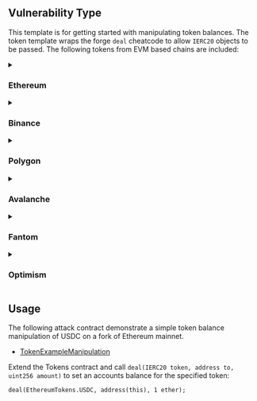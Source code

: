 ## Vulnerability Type
This template is for getting started with manipulating token balances. The token template wraps the forge `deal` cheatcode to allow `IERC20` objects to be passed. The following tokens from EVM based chains are included:

<details>
  <summary>

### Ethereum
  </summary>

| Network | Token | Address |
| ---------- | -------- | ------------------------------------------------------- |
| Ethereum | USDT     | [0xdAC17F958D2ee523a2206206994597C13D831ec7](https://etherscan.io/address/0xdAC17F958D2ee523a2206206994597C13D831ec7) |
| Ethereum | BNB      | [0xB8c77482e45F1F44dE1745F52C74426C631bDD52](https://etherscan.io/address/0xB8c77482e45F1F44dE1745F52C74426C631bDD52) |
| Ethereum | USDC     | [0xA0b86991c6218b36c1d19D4a2e9Eb0cE3606eB48](https://etherscan.io/address/0xA0b86991c6218b36c1d19D4a2e9Eb0cE3606eB48) |
| Ethereum | BUSD     | [0x4Fabb145d64652a948d72533023f6E7A623C7C53](https://etherscan.io/address/0x4Fabb145d64652a948d72533023f6E7A623C7C53) |
| Ethereum | MATIC    | [0x7D1AfA7B718fb893dB30A3aBc0Cfc608AaCfeBB0](https://etherscan.io/address/0x7D1AfA7B718fb893dB30A3aBc0Cfc608AaCfeBB0) |
| Ethereum | OKB      | [0x75231F58b43240C9718Dd58B4967c5114342a86c](https://etherscan.io/address/0x75231F58b43240C9718Dd58B4967c5114342a86c) |
| Ethereum | stETH    | [0xae7ab96520DE3A18E5e111B5EaAb095312D7fE84](https://etherscan.io/address/0xae7ab96520DE3A18E5e111B5EaAb095312D7fE84) |
| Ethereum | anyLTC   | [0x0aBCFbfA8e3Fda8B7FBA18721Caf7d5cf55cF5f5](https://etherscan.io/address/0x0aBCFbfA8e3Fda8B7FBA18721Caf7d5cf55cF5f5) |
| Ethereum | THETA    | [0x3883f5e181fccaF8410FA61e12b59BAd963fb645](https://etherscan.io/address/0x3883f5e181fccaF8410FA61e12b59BAd963fb645) |
| Ethereum | SHIB     | [0x95aD61b0a150d79219dCF64E1E6Cc01f0B64C4cE](https://etherscan.io/address/0x95aD61b0a150d79219dCF64E1E6Cc01f0B64C4cE) |
| Ethereum | DAI      | [0x6B175474E89094C44Da98b954EedeAC495271d0F](https://etherscan.io/address/0x6B175474E89094C44Da98b954EedeAC495271d0F) |
| Ethereum | HEX      | [0x2b591e99afE9f32eAA6214f7B7629768c40Eeb39](https://etherscan.io/address/0x2b591e99afE9f32eAA6214f7B7629768c40Eeb39) |
| Ethereum | UNI      | [0x1f9840a85d5aF5bf1D1762F925BDADdC4201F984](https://etherscan.io/address/0x1f9840a85d5aF5bf1D1762F925BDADdC4201F984) |
| Ethereum | LEO      | [0x2AF5D2aD76741191D15Dfe7bF6aC92d4Bd912Ca3](https://etherscan.io/address/0x2AF5D2aD76741191D15Dfe7bF6aC92d4Bd912Ca3) |
| Ethereum | WBTC     | [0x2260FAC5E5542a773Aa44fBCfeDf7C193bc2C599](https://etherscan.io/address/0x2260FAC5E5542a773Aa44fBCfeDf7C193bc2C599) |
| Ethereum | LINK     | [0x514910771AF9Ca656af840dff83E8264EcF986CA](https://etherscan.io/address/0x514910771AF9Ca656af840dff83E8264EcF986CA) |
| Ethereum | QNT      | [0x4a220E6096B25EADb88358cb44068A3248254675](https://etherscan.io/address/0x4a220E6096B25EADb88358cb44068A3248254675) |
| Ethereum | APE      | [0x4d224452801ACEd8B2F0aebE155379bb5D594381](https://etherscan.io/address/0x4d224452801ACEd8B2F0aebE155379bb5D594381) |
| Ethereum | CRO      | [0xA0b73E1Ff0B80914AB6fe0444E65848C4C34450b](https://etherscan.io/address/0xA0b73E1Ff0B80914AB6fe0444E65848C4C34450b) |
| Ethereum | LDO      | [0x5A98FcBEA516Cf06857215779Fd812CA3beF1B32](https://etherscan.io/address/0x5A98FcBEA516Cf06857215779Fd812CA3beF1B32) |
| Ethereum | NEAR     | [0x85F17Cf997934a597031b2E18a9aB6ebD4B9f6a4](https://etherscan.io/address/0x85F17Cf997934a597031b2E18a9aB6ebD4B9f6a4) |
| Ethereum | VEN      | [0xD850942eF8811f2A866692A623011bDE52a462C1](https://etherscan.io/address/0xD850942eF8811f2A866692A623011bDE52a462C1) |
| Ethereum | FRAX     | [0x853d955aCEf822Db058eb8505911ED77F175b99e](https://etherscan.io/address/0x853d955aCEf822Db058eb8505911ED77F175b99e) |
| Ethereum | aAAVE    | [0xba3D9687Cf50fE253cd2e1cFeEdE1d6787344Ed5](https://etherscan.io/address/0xba3D9687Cf50fE253cd2e1cFeEdE1d6787344Ed5) |
| Ethereum | stkAAVE  | [0x4da27a545c0c5B758a6BA100e3a049001de870f5](https://etherscan.io/address/0x4da27a545c0c5B758a6BA100e3a049001de870f5) |
| Ethereum | TUSD     | [0x0000000000085d4780B73119b644AE5ecd22b376](https://etherscan.io/address/0x0000000000085d4780B73119b644AE5ecd22b376) |
| Ethereum | USDP     | [0x8E870D67F660D95d5be530380D0eC0bd388289E1](https://etherscan.io/address/0x8E870D67F660D95d5be530380D0eC0bd388289E1) |
| Ethereum | SAND     | [0x3845badAde8e6dFF049820680d1F14bD3903a5d0](https://etherscan.io/address/0x3845badAde8e6dFF049820680d1F14bD3903a5d0) |
| Ethereum | HT       | [0x6f259637dcD74C767781E37Bc6133cd6A68aa161](https://etherscan.io/address/0x6f259637dcD74C767781E37Bc6133cd6A68aa161) |
| Ethereum | wMANA    | [0xFd09Cf7cFffa9932e33668311C4777Cb9db3c9Be](https://etherscan.io/address/0xFd09Cf7cFffa9932e33668311C4777Cb9db3c9Be) |
| Ethereum | USDD     | [0x0C10bF8FcB7Bf5412187A595ab97a3609160b5c6](https://etherscan.io/address/0x0C10bF8FcB7Bf5412187A595ab97a3609160b5c6) |
| Ethereum | KCS      | [0xf34960d9d60be18cC1D5Afc1A6F012A723a28811](https://etherscan.io/address/0xf34960d9d60be18cC1D5Afc1A6F012A723a28811) |
| Ethereum | BTT      | [0xC669928185DbCE49d2230CC9B0979BE6DC797957](https://etherscan.io/address/0xC669928185DbCE49d2230CC9B0979BE6DC797957) |
| Ethereum | CHZ      | [0x3506424F91fD33084466F402d5D97f05F8e3b4AF](https://etherscan.io/address/0x3506424F91fD33084466F402d5D97f05F8e3b4AF) |
| Ethereum | FTM      | [0x4E15361FD6b4BB609Fa63C81A2be19d873717870](https://etherscan.io/address/0x4E15361FD6b4BB609Fa63C81A2be19d873717870) |
| Ethereum | GUSD     | [0x056Fd409E1d7A124BD7017459dFEa2F387b6d5Cd](https://etherscan.io/address/0x056Fd409E1d7A124BD7017459dFEa2F387b6d5Cd) |
| Ethereum | MKR      | [0x9f8F72aA9304c8B593d555F12eF6589cC3A579A2](https://etherscan.io/address/0x9f8F72aA9304c8B593d555F12eF6589cC3A579A2) |
| Ethereum | cUSDC    | [0x39AA39c021dfbaE8faC545936693aC917d5E7563](https://etherscan.io/address/0x39AA39c021dfbaE8faC545936693aC917d5E7563) |
| Ethereum | GRT      | [0xc944E90C64B2c07662A292be6244BDf05Cda44a7](https://etherscan.io/address/0xc944E90C64B2c07662A292be6244BDf05Cda44a7) |
| Ethereum | PAXG     | [0x45804880De22913dAFE09f4980848ECE6EcbAf78](https://etherscan.io/address/0x45804880De22913dAFE09f4980848ECE6EcbAf78) |
| Ethereum | BIT      | [0x1A4b46696b2bB4794Eb3D4c26f1c55F9170fa4C5](https://etherscan.io/address/0x1A4b46696b2bB4794Eb3D4c26f1c55F9170fa4C5) |
| Ethereum | XAUt     | [0x68749665FF8D2d112Fa859AA293F07A622782F38](https://etherscan.io/address/0x68749665FF8D2d112Fa859AA293F07A622782F38) |
| Ethereum | cDAI     | [0x5d3a536E4D6DbD6114cc1Ead35777bAB948E3643](https://etherscan.io/address/0x5d3a536E4D6DbD6114cc1Ead35777bAB948E3643) |
| Ethereum | SNX      | [0xC011a73ee8576Fb46F5E1c5751cA3B9Fe0af2a6F](https://etherscan.io/address/0xC011a73ee8576Fb46F5E1c5751cA3B9Fe0af2a6F) |
| Ethereum | FXS      | [0x3432B6A60D23Ca0dFCa7761B7ab56459D9C964D0](https://etherscan.io/address/0x3432B6A60D23Ca0dFCa7761B7ab56459D9C964D0) |
| Ethereum | NEXO     | [0xB62132e35a6c13ee1EE0f84dC5d40bad8d815206](https://etherscan.io/address/0xB62132e35a6c13ee1EE0f84dC5d40bad8d815206) |
| Ethereum | cETH     | [0x4Ddc2D193948926D02f9B1fE9e1daa0718270ED5](https://etherscan.io/address/0x4Ddc2D193948926D02f9B1fE9e1daa0718270ED5) |
| Ethereum | ZIL      | [0x05f4a42e251f2d52b8ed15E9FEdAacFcEF1FAD27](https://etherscan.io/address/0x05f4a42e251f2d52b8ed15E9FEdAacFcEF1FAD27) |
| Ethereum | XDCE     | [0x41AB1b6fcbB2fA9DCEd81aCbdeC13Ea6315F2Bf2](https://etherscan.io/address/0x41AB1b6fcbB2fA9DCEd81aCbdeC13Ea6315F2Bf2) |
| Ethereum | ONEINCH  | [0x111111111117dC0aa78b770fA6A738034120C302](https://etherscan.io/address/0x111111111117dC0aa78b770fA6A738034120C302) |
| Ethereum | steCRV   | [0x06325440D014e39736583c165C2963BA99fAf14E](https://etherscan.io/address/0x06325440D014e39736583c165C2963BA99fAf14E) |
| Ethereum | wstETH   | [0x7f39C581F595B53c5cb19bD0b3f8dA6c935E2Ca0](https://etherscan.io/address/0x7f39C581F595B53c5cb19bD0b3f8dA6c935E2Ca0) |
</details>
<details>
  <summary>

### Binance
  </summary>

| Network | Token | Address |
| ---------- | -------- | ------------------------------------------------------- |
| Binance | ETH      | [0x2170Ed0880ac9A755fd29B2688956BD959F933F8](https://bscscan.com/address/0x2170Ed0880ac9A755fd29B2688956BD959F933F8) |
| Binance | BSCUSD   | [0x55d398326f99059fF775485246999027B3197955](https://bscscan.com/address/0x55d398326f99059fF775485246999027B3197955) |
| Binance | WBNB     | [0xbb4CdB9CBd36B01bD1cBaEBF2De08d9173bc095c](https://bscscan.com/address/0xbb4CdB9CBd36B01bD1cBaEBF2De08d9173bc095c) |
| Binance | USDC     | [0x8AC76a51cc950d9822D68b83fE1Ad97B32Cd580d](https://bscscan.com/address/0x8AC76a51cc950d9822D68b83fE1Ad97B32Cd580d) |
| Binance | anyUSDC  | [0x8965349fb649A33a30cbFDa057D8eC2C48AbE2A2](https://bscscan.com/address/0x8965349fb649A33a30cbFDa057D8eC2C48AbE2A2) |
| Binance | XRP      | [0x1D2F0da169ceB9fC7B3144628dB156f3F6c60dBE](https://bscscan.com/address/0x1D2F0da169ceB9fC7B3144628dB156f3F6c60dBE) |
| Binance | BUSD     | [0xe9e7CEA3DedcA5984780Bafc599bD69ADd087D56](https://bscscan.com/address/0xe9e7CEA3DedcA5984780Bafc599bD69ADd087D56) |
| Binance | ADA      | [0x3EE2200Efb3400fAbB9AacF31297cBdD1d435D47](https://bscscan.com/address/0x3EE2200Efb3400fAbB9AacF31297cBdD1d435D47) |
| Binance | DOGE     | [0xbA2aE424d960c26247Dd6c32edC70B295c744C43](https://bscscan.com/address/0xbA2aE424d960c26247Dd6c32edC70B295c744C43) |
| Binance | MATIC    | [0xCC42724C6683B7E57334c4E856f4c9965ED682bD](https://bscscan.com/address/0xCC42724C6683B7E57334c4E856f4c9965ED682bD) |
| Binance | LTC      | [0x4338665CBB7B2485A8855A139b75D5e34AB0DB94](https://bscscan.com/address/0x4338665CBB7B2485A8855A139b75D5e34AB0DB94) |
| Binance | DAI      | [0x1AF3F329e8BE154074D8769D1FFa4eE058B1DBc3](https://bscscan.com/address/0x1AF3F329e8BE154074D8769D1FFa4eE058B1DBc3) |
| Binance | DOT      | [0x7083609fCE4d1d8Dc0C979AAb8c869Ea2C873402](https://bscscan.com/address/0x7083609fCE4d1d8Dc0C979AAb8c869Ea2C873402) |
| Binance | SHIB     | [0x2859e4544C4bB03966803b044A93563Bd2D0DD4D](https://bscscan.com/address/0x2859e4544C4bB03966803b044A93563Bd2D0DD4D) |
| Binance | UNI      | [0xBf5140A22578168FD562DCcF235E5D43A02ce9B1](https://bscscan.com/address/0xBf5140A22578168FD562DCcF235E5D43A02ce9B1) |
| Binance | AVAX     | [0x1CE0c2827e2eF14D5C4f29a091d735A204794041](https://bscscan.com/address/0x1CE0c2827e2eF14D5C4f29a091d735A204794041) |
| Binance | ATOM     | [0x0Eb3a705fc54725037CC9e008bDede697f62F335](https://bscscan.com/address/0x0Eb3a705fc54725037CC9e008bDede697f62F335) |
| Binance | LINK     | [0xF8A0BF9cF54Bb92F17374d9e9A321E6a111a51bD](https://bscscan.com/address/0xF8A0BF9cF54Bb92F17374d9e9A321E6a111a51bD) |
| Binance | ETC      | [0x3d6545b08693daE087E957cb1180ee38B9e3c25E](https://bscscan.com/address/0x3d6545b08693daE087E957cb1180ee38B9e3c25E) |
| Binance | BTTp     | [0x8595F9dA7b868b1822194fAEd312235E43007b49](https://bscscan.com/address/0x8595F9dA7b868b1822194fAEd312235E43007b49) |
| Binance | BCH      | [0x8fF795a6F4D97E7887C79beA79aba5cc76444aDf](https://bscscan.com/address/0x8fF795a6F4D97E7887C79beA79aba5cc76444aDf) |
| Binance | NEAR     | [0x1Fa4a73a3F0133f0025378af00236f3aBDEE5D63](https://bscscan.com/address/0x1Fa4a73a3F0133f0025378af00236f3aBDEE5D63) |
| Binance | FRAX     | [0x90C97F71E18723b0Cf0dfa30ee176Ab653E89F40](https://bscscan.com/address/0x90C97F71E18723b0Cf0dfa30ee176Ab653E89F40) |
| Binance | EOS      | [0x56b6fB708fC5732DEC1Afc8D8556423A2EDcCbD6](https://bscscan.com/address/0x56b6fB708fC5732DEC1Afc8D8556423A2EDcCbD6) |
| Binance | PAX      | [0xb7F8Cd00C5A06c0537E2aBfF0b58033d02e5E094](https://bscscan.com/address/0xb7F8Cd00C5A06c0537E2aBfF0b58033d02e5E094) |
| Binance | BTCB     | [0x7130d2A12B9BCbFAe4f2634d864A1Ee1Ce3Ead9c](https://bscscan.com/address/0x7130d2A12B9BCbFAe4f2634d864A1Ee1Ce3Ead9c) |
| Binance | TUSD     | [0x14016E85a25aeb13065688cAFB43044C2ef86784](https://bscscan.com/address/0x14016E85a25aeb13065688cAFB43044C2ef86784) |
| Binance | AXS      | [0x715D400F88C167884bbCc41C5FeA407ed4D2f8A0](https://bscscan.com/address/0x715D400F88C167884bbCc41C5FeA407ed4D2f8A0) |
| Binance | EGLD     | [0xbF7c81FFF98BbE61B40Ed186e4AfD6DDd01337fe](https://bscscan.com/address/0xbF7c81FFF98BbE61B40Ed186e4AfD6DDd01337fe) |
| Binance | USDP     | [0xb3c11196A4f3b1da7c23d9FB0A3dDE9c6340934F](https://bscscan.com/address/0xb3c11196A4f3b1da7c23d9FB0A3dDE9c6340934F) |
| Binance | FLOW     | [0xC943c5320B9c18C153d1e2d12cC3074bebfb31A2](https://bscscan.com/address/0xC943c5320B9c18C153d1e2d12cC3074bebfb31A2) |
| Binance | XTZ      | [0x16939ef78684453bfDFb47825F8a5F714f12623a](https://bscscan.com/address/0x16939ef78684453bfDFb47825F8a5F714f12623a) |
| Binance | USDD     | [0xd17479997F34dd9156Deef8F95A52D81D265be9c](https://bscscan.com/address/0xd17479997F34dd9156Deef8F95A52D81D265be9c) |
| Binance | ZEC      | [0x1Ba42e5193dfA8B03D15dd1B86a3113bbBEF8Eeb](https://bscscan.com/address/0x1Ba42e5193dfA8B03D15dd1B86a3113bbBEF8Eeb) |
| Binance | SNX      | [0x9Ac983826058b8a9C7Aa1C9171441191232E8404](https://bscscan.com/address/0x9Ac983826058b8a9C7Aa1C9171441191232E8404) |
| Binance | TWT      | [0x4B0F1812e5Df2A09796481Ff14017e6005508003](https://bscscan.com/address/0x4B0F1812e5Df2A09796481Ff14017e6005508003) |
| Binance | BTT      | [0x352Cb5E19b12FC216548a2677bD0fce83BaE434B](https://bscscan.com/address/0x352Cb5E19b12FC216548a2677bD0fce83BaE434B) |
| Binance | MKR      | [0x5f0Da599BB2ccCfcf6Fdfd7D81743B6020864350](https://bscscan.com/address/0x5f0Da599BB2ccCfcf6Fdfd7D81743B6020864350) |
| Binance | FTM      | [0xAD29AbB318791D579433D831ed122aFeAf29dcfe](https://bscscan.com/address/0xAD29AbB318791D579433D831ed122aFeAf29dcfe) |
| Binance | IOTA     | [0xd944f1D1e9d5f9Bb90b62f9D45e447D989580782](https://bscscan.com/address/0xd944f1D1e9d5f9Bb90b62f9D45e447D989580782) |
| Binance | PAXG     | [0x7950865a9140cB519342433146Ed5b40c6F210f7](https://bscscan.com/address/0x7950865a9140cB519342433146Ed5b40c6F210f7) |
| Binance | XEC      | [0x0Ef2e7602adD1733Bfdb17aC3094d0421B502cA3](https://bscscan.com/address/0x0Ef2e7602adD1733Bfdb17aC3094d0421B502cA3) |
| Binance | FXS      | [0xe48A3d7d0Bc88d552f730B62c006bC925eadB9eE](https://bscscan.com/address/0xe48A3d7d0Bc88d552f730B62c006bC925eadB9eE) |
| Binance | ZIL      | [0xb86AbCb37C3A4B64f74f59301AFF131a1BEcC787](https://bscscan.com/address/0xb86AbCb37C3A4B64f74f59301AFF131a1BEcC787) |
| Binance | ETHW     | [0x302cD8973bE5CA2334B4ff7e7b01BA41455559b3](https://bscscan.com/address/0x302cD8973bE5CA2334B4ff7e7b01BA41455559b3) |
| Binance | ONEINCH  | [0x111111111117dC0aa78b770fA6A738034120C302](https://bscscan.com/address/0x111111111117dC0aa78b770fA6A738034120C302) |
| Binance | GALA     | [0x7dDEE176F665cD201F93eEDE625770E2fD911990](https://bscscan.com/address/0x7dDEE176F665cD201F93eEDE625770E2fD911990) |
| Binance | BAT      | [0x101d82428437127bF1608F699CD651e6Abf9766E](https://bscscan.com/address/0x101d82428437127bF1608F699CD651e6Abf9766E) |
| Binance | XCN      | [0x7324c7C0d95CEBC73eEa7E85CbAac0dBdf88a05b](https://bscscan.com/address/0x7324c7C0d95CEBC73eEa7E85CbAac0dBdf88a05b) |
| Binance | COMP     | [0x52CE071Bd9b1C4B00A0b92D298c512478CaD67e8](https://bscscan.com/address/0x52CE071Bd9b1C4B00A0b92D298c512478CaD67e8) |
</details>
<details>
  <summary>

### Polygon
  </summary>

| Network | Token | Address |
| ---------- | -------- | ------------------------------------------------------- |
| Polygon | USDT      | [0xc2132D05D31c914a87C6611C10748AEb04B58e8F](https://polygonscan.com/address/0xc2132D05D31c914a87C6611C10748AEb04B58e8F) |
| Polygon | BNB       | [0x3BA4c387f786bFEE076A58914F5Bd38d668B42c3](https://polygonscan.com/address/0x3BA4c387f786bFEE076A58914F5Bd38d668B42c3) |
| Polygon | USDC      | [0x2791Bca1f2de4661ED88A30C99A7a9449Aa84174](https://polygonscan.com/address/0x2791Bca1f2de4661ED88A30C99A7a9449Aa84174) |
| Polygon | BUSD      | [0xdAb529f40E671A1D4bF91361c21bf9f0C9712ab7](https://polygonscan.com/address/0xdAb529f40E671A1D4bF91361c21bf9f0C9712ab7) |
| Polygon | MATIC     | [0x0000000000000000000000000000000000001010](https://polygonscan.com/address/0x0000000000000000000000000000000000001010) |
| Polygon | DAI       | [0x8f3Cf7ad23Cd3CaDbD9735AFf958023239c6A063](https://polygonscan.com/address/0x8f3Cf7ad23Cd3CaDbD9735AFf958023239c6A063) |
| Polygon | UNI       | [0xb33EaAd8d922B1083446DC23f610c2567fB5180f](https://polygonscan.com/address/0xb33EaAd8d922B1083446DC23f610c2567fB5180f) |
| Polygon | AVAX      | [0x2C89bbc92BD86F8075d1DEcc58C7F4E0107f286b](https://polygonscan.com/address/0x2C89bbc92BD86F8075d1DEcc58C7F4E0107f286b) |
| Polygon | LEO       | [0x06D02e9D62A13fC76BB229373FB3BBBD1101D2fC](https://polygonscan.com/address/0x06D02e9D62A13fC76BB229373FB3BBBD1101D2fC) |
| Polygon | WBTC      | [0x1BFD67037B42Cf73acF2047067bd4F2C47D9BfD6](https://polygonscan.com/address/0x1BFD67037B42Cf73acF2047067bd4F2C47D9BfD6) |
| Polygon | LINK      | [0xb0897686c545045aFc77CF20eC7A532E3120E0F1](https://polygonscan.com/address/0xb0897686c545045aFc77CF20eC7A532E3120E0F1) |
| Polygon | LINKb     | [0x53E0bca35eC356BD5ddDFebbD1Fc0fD03FaBad39](https://polygonscan.com/address/0x53E0bca35eC356BD5ddDFebbD1Fc0fD03FaBad39) |
| Polygon | APE       | [0xB7b31a6BC18e48888545CE79e83E06003bE70930](https://polygonscan.com/address/0xB7b31a6BC18e48888545CE79e83E06003bE70930) |
| Polygon | CRO       | [0xAdA58DF0F643D959C2A47c9D4d4c1a4deFe3F11C](https://polygonscan.com/address/0xAdA58DF0F643D959C2A47c9D4d4c1a4deFe3F11C) |
| Polygon | LDO       | [0xC3C7d422809852031b44ab29EEC9F1EfF2A58756](https://polygonscan.com/address/0xC3C7d422809852031b44ab29EEC9F1EfF2A58756) |
| Polygon | FRAX      | [0x45c32fA6DF82ead1e2EF74d17b76547EDdFaFF89](https://polygonscan.com/address/0x45c32fA6DF82ead1e2EF74d17b76547EDdFaFF89) |
| Polygon | AAVE      | [0xD6DF932A45C0f255f85145f286eA0b292B21C90B](https://polygonscan.com/address/0xD6DF932A45C0f255f85145f286eA0b292B21C90B) |
| Polygon | TUSD      | [0x2e1AD108fF1D8C782fcBbB89AAd783aC49586756](https://polygonscan.com/address/0x2e1AD108fF1D8C782fcBbB89AAd783aC49586756) |
| Polygon | PAX       | [0x6F3B3286fd86d8b47EC737CEB3D0D354cc657B3e](https://polygonscan.com/address/0x6F3B3286fd86d8b47EC737CEB3D0D354cc657B3e) |
| Polygon | SAND      | [0xBbba073C31bF03b8ACf7c28EF0738DeCF3695683](https://polygonscan.com/address/0xBbba073C31bF03b8ACf7c28EF0738DeCF3695683) |
| Polygon | THETA     | [0xB46E0ae620EFd98516f49bb00263317096C114b2](https://polygonscan.com/address/0xB46E0ae620EFd98516f49bb00263317096C114b2) |
| Polygon | HT        | [0xFAD65Eb62a97fF5Ed91B23aFD039956aaCa6e93b](https://polygonscan.com/address/0xFAD65Eb62a97fF5Ed91B23aFD039956aaCa6e93b) |
| Polygon | MANA      | [0xA1c57f48F0Deb89f569dFbE6E2B7f46D33606fD4](https://polygonscan.com/address/0xA1c57f48F0Deb89f569dFbE6E2B7f46D33606fD4) |
| Polygon | USDD      | [0xFFA4D863C96e743A2e1513824EA006B8D0353C57](https://polygonscan.com/address/0xFFA4D863C96e743A2e1513824EA006B8D0353C57) |
| Polygon | CHZ       | [0xf1938Ce12400f9a761084E7A80d37e732a4dA056](https://polygonscan.com/address/0xf1938Ce12400f9a761084E7A80d37e732a4dA056) |
| Polygon | FTM       | [0xC9c1c1c20B3658F8787CC2FD702267791f224Ce1](https://polygonscan.com/address/0xC9c1c1c20B3658F8787CC2FD702267791f224Ce1) |
| Polygon | GUSD      | [0xC8A94a3d3D2dabC3C1CaffFFDcA6A7543c3e3e65](https://polygonscan.com/address/0xC8A94a3d3D2dabC3C1CaffFFDcA6A7543c3e3e65) |
| Polygon | MKR       | [0x6f7C932e7684666C9fd1d44527765433e01fF61d](https://polygonscan.com/address/0x6f7C932e7684666C9fd1d44527765433e01fF61d) |
| Polygon | GRT       | [0x5fe2B58c013d7601147DcdD68C143A77499f5531](https://polygonscan.com/address/0x5fe2B58c013d7601147DcdD68C143A77499f5531) |
| Polygon | PAXG      | [0x553d3D295e0f695B9228246232eDF400ed3560B5](https://polygonscan.com/address/0x553d3D295e0f695B9228246232eDF400ed3560B5) |
| Polygon | SNX       | [0x50B728D8D964fd00C2d0AAD81718b71311feF68a](https://polygonscan.com/address/0x50B728D8D964fd00C2d0AAD81718b71311feF68a) |
| Polygon | CRV       | [0x172370d5Cd63279eFa6d502DAB29171933a610AF](https://polygonscan.com/address/0x172370d5Cd63279eFa6d502DAB29171933a610AF) |
| Polygon | FXS       | [0x1a3acf6D19267E2d3e7f898f42803e90C9219062](https://polygonscan.com/address/0x1a3acf6D19267E2d3e7f898f42803e90C9219062) |
| Polygon | NEXO      | [0x41b3966B4FF7b427969ddf5da3627d6AEAE9a48E](https://polygonscan.com/address/0x41b3966B4FF7b427969ddf5da3627d6AEAE9a48E) |
| Polygon | WOO       | [0x1B815d120B3eF02039Ee11dC2d33DE7aA4a8C603](https://polygonscan.com/address/0x1B815d120B3eF02039Ee11dC2d33DE7aA4a8C603) |
| Polygon | ONEINCH   | [0x9c2C5fd7b07E95EE044DDeba0E97a665F142394f](https://polygonscan.com/address/0x9c2C5fd7b07E95EE044DDeba0E97a665F142394f) |
| Polygon | BAT       | [0x3Cef98bb43d732E2F285eE605a8158cDE967D219](https://polygonscan.com/address/0x3Cef98bb43d732E2F285eE605a8158cDE967D219) |
| Polygon | ENJ       | [0x7eC26842F195c852Fa843bB9f6D8B583a274a157](https://polygonscan.com/address/0x7eC26842F195c852Fa843bB9f6D8B583a274a157) |
| Polygon | LRC       | [0x84e1670F61347CDaeD56dcc736FB990fBB47ddC1](https://polygonscan.com/address/0x84e1670F61347CDaeD56dcc736FB990fBB47ddC1) |
| Polygon | RPL       | [0x7205705771547cF79201111B4bd8aaF29467b9eC](https://polygonscan.com/address/0x7205705771547cF79201111B4bd8aaF29467b9eC) |
| Polygon | HOT       | [0x0C51f415cF478f8D08c246a6C6Ee180C5dC3A012](https://polygonscan.com/address/0x0C51f415cF478f8D08c246a6C6Ee180C5dC3A012) |
| Polygon | POLY      | [0xcB059C5573646047D6d88dDdb87B745C18161d3b](https://polygonscan.com/address/0xcB059C5573646047D6d88dDdb87B745C18161d3b) |
| Polygon | SXP       | [0x6aBB753C1893194DE4a83c6e8B4EadFc105Fd5f5](https://polygonscan.com/address/0x6aBB753C1893194DE4a83c6e8B4EadFc105Fd5f5) |
| Polygon | COMP      | [0x8505b9d2254A7Ae468c0E9dd10Ccea3A837aef5c](https://polygonscan.com/address/0x8505b9d2254A7Ae468c0E9dd10Ccea3A837aef5c) |
| Polygon | GNO       | [0x5FFD62D3C3eE2E81C00A7b9079FB248e7dF024A8](https://polygonscan.com/address/0x5FFD62D3C3eE2E81C00A7b9079FB248e7dF024A8) |
| Polygon | IOTX      | [0xf6372cDb9c1d3674E83842e3800F2A62aC9F3C66](https://polygonscan.com/address/0xf6372cDb9c1d3674E83842e3800F2A62aC9F3C66) |
| Polygon | CEL       | [0xD85d1e945766Fea5Eda9103F918Bd915FbCa63E6](https://polygonscan.com/address/0xD85d1e945766Fea5Eda9103F918Bd915FbCa63E6) |
| Polygon | BAL       | [0x9a71012B13CA4d3D0Cdc72A177DF3ef03b0E76A3](https://polygonscan.com/address/0x9a71012B13CA4d3D0Cdc72A177DF3ef03b0E76A3) |
| Polygon | SUSHI     | [0x0b3F868E0BE5597D5DB7fEB59E1CADBb0fdDa50a](https://polygonscan.com/address/0x0b3F868E0BE5597D5DB7fEB59E1CADBb0fdDa50a) |
| Polygon | UST       | [0x692597b009d13C4049a947CAB2239b7d6517875F](https://polygonscan.com/address/0x692597b009d13C4049a947CAB2239b7d6517875F) |
</details>
<details>
  <summary>

### Avalanche
  </summary>

| Network | Token | Address |
| ---------- | -------- | ------------------------------------------------------- |
| Avalanche | USDTe     | [0xc7198437980c041c805A1EDcbA50c1Ce5db95118](https://snowtrace.io/address/0xc7198437980c041c805A1EDcbA50c1Ce5db95118) |
| Avalanche | USDt      | [0x9702230A8Ea53601f5cD2dc00fDBc13d4dF4A8c7](https://snowtrace.io/address/0x9702230A8Ea53601f5cD2dc00fDBc13d4dF4A8c7) |
| Avalanche | USDCe     | [0xA7D7079b0FEaD91F3e65f86E8915Cb59c1a4C664](https://snowtrace.io/address/0xA7D7079b0FEaD91F3e65f86E8915Cb59c1a4C664) |
| Avalanche | USDC      | [0xB97EF9Ef8734C71904D8002F8b6Bc66Dd9c48a6E](https://snowtrace.io/address/0xB97EF9Ef8734C71904D8002F8b6Bc66Dd9c48a6E) |
| Avalanche | BUSDe     | [0x19860CCB0A68fd4213aB9D8266F7bBf05A8dDe98](https://snowtrace.io/address/0x19860CCB0A68fd4213aB9D8266F7bBf05A8dDe98) |
| Avalanche | BUSD      | [0x9C9e5fD8bbc25984B178FdCE6117Defa39d2db39](https://snowtrace.io/address/0x9C9e5fD8bbc25984B178FdCE6117Defa39d2db39) |
| Avalanche | DAIe      | [0xd586E7F844cEa2F87f50152665BCbc2C279D8d70](https://snowtrace.io/address/0xd586E7F844cEa2F87f50152665BCbc2C279D8d70) |
| Avalanche | SHIBe     | [0x02D980A0D7AF3fb7Cf7Df8cB35d9eDBCF355f665](https://snowtrace.io/address/0x02D980A0D7AF3fb7Cf7Df8cB35d9eDBCF355f665) |
| Avalanche | UNIe      | [0x8eBAf22B6F053dFFeaf46f4Dd9eFA95D89ba8580](https://snowtrace.io/address/0x8eBAf22B6F053dFFeaf46f4Dd9eFA95D89ba8580) |
| Avalanche | WAVAX     | [0xB31f66AA3C1e785363F0875A1B74E27b85FD66c7](https://snowtrace.io/address/0xB31f66AA3C1e785363F0875A1B74E27b85FD66c7) |
| Avalanche | WBTCe     | [0x50b7545627a5162F82A992c33b87aDc75187B218](https://snowtrace.io/address/0x50b7545627a5162F82A992c33b87aDc75187B218) |
| Avalanche | LINKe     | [0x5947BB275c521040051D82396192181b413227A3](https://snowtrace.io/address/0x5947BB275c521040051D82396192181b413227A3) |
| Avalanche | FRAX      | [0xD24C2Ad096400B6FBcd2ad8B24E7acBc21A1da64](https://snowtrace.io/address/0xD24C2Ad096400B6FBcd2ad8B24E7acBc21A1da64) |
| Avalanche | AAVEe     | [0x63a72806098Bd3D9520cC43356dD78afe5D386D9](https://snowtrace.io/address/0x63a72806098Bd3D9520cC43356dD78afe5D386D9) |
| Avalanche | TUSD      | [0x1C20E891Bab6b1727d14Da358FAe2984Ed9B59EB](https://snowtrace.io/address/0x1C20E891Bab6b1727d14Da358FAe2984Ed9B59EB) |
| Avalanche | USDD      | [0xcf799767d366d789e8B446981C2D578E241fa25c](https://snowtrace.io/address/0xcf799767d366d789e8B446981C2D578E241fa25c) |
| Avalanche | SNXe      | [0xBeC243C995409E6520D7C41E404da5dEba4b209B](https://snowtrace.io/address/0xBeC243C995409E6520D7C41E404da5dEba4b209B) |
| Avalanche | GRTe      | [0x8a0cAc13c7da965a312f08ea4229c37869e85cB9](https://snowtrace.io/address/0x8a0cAc13c7da965a312f08ea4229c37869e85cB9) |
| Avalanche | MKRe      | [0x88128fd4b259552A9A1D457f435a6527AAb72d42](https://snowtrace.io/address/0x88128fd4b259552A9A1D457f435a6527AAb72d42) |
| Avalanche | CRVe      | [0x249848BeCA43aC405b8102Ec90Dd5F22CA513c06](https://snowtrace.io/address/0x249848BeCA43aC405b8102Ec90Dd5F22CA513c06) |
| Avalanche | FXS       | [0x214DB107654fF987AD859F34125307783fC8e387](https://snowtrace.io/address/0x214DB107654fF987AD859F34125307783fC8e387) |
| Avalanche | ONEINCHe  | [0xd501281565bf7789224523144Fe5D98e8B28f267](https://snowtrace.io/address/0xd501281565bf7789224523144Fe5D98e8B28f267) |
| Avalanche | BATe      | [0x98443B96EA4b0858FDF3219Cd13e98C7A4690588](https://snowtrace.io/address/0x98443B96EA4b0858FDF3219Cd13e98C7A4690588) |
| Avalanche | SUSHIe    | [0x37B608519F91f70F2EeB0e5Ed9AF4061722e4F76](https://snowtrace.io/address/0x37B608519F91f70F2EeB0e5Ed9AF4061722e4F76) |
| Avalanche | COMPe     | [0xc3048E19E76CB9a3Aa9d77D8C03c29Fc906e2437](https://snowtrace.io/address/0xc3048E19E76CB9a3Aa9d77D8C03c29Fc906e2437) |
| Avalanche | YFIe      | [0x9eAaC1B23d935365bD7b542Fe22cEEe2922f52dc](https://snowtrace.io/address/0x9eAaC1B23d935365bD7b542Fe22cEEe2922f52dc) |
| Avalanche | ZRXe      | [0x596fA47043f99A4e0F122243B841E55375cdE0d2](https://snowtrace.io/address/0x596fA47043f99A4e0F122243B841E55375cdE0d2) |
| Avalanche | UMAe      | [0x3Bd2B1c7ED8D396dbb98DED3aEbb41350a5b2339](https://snowtrace.io/address/0x3Bd2B1c7ED8D396dbb98DED3aEbb41350a5b2339) |
| Avalanche | ANY       | [0xB44a9B6905aF7c801311e8F4E76932ee959c663C](https://snowtrace.io/address/0xB44a9B6905aF7c801311e8F4E76932ee959c663C) |
| Avalanche | KNC       | [0x39fC9e94Caeacb435842FADeDeCB783589F50f5f](https://snowtrace.io/address/0x39fC9e94Caeacb435842FADeDeCB783589F50f5f) |
| Avalanche | BTCb      | [0x152b9d0FdC40C096757F570A51E494bd4b943E50](https://snowtrace.io/address/0x152b9d0FdC40C096757F570A51E494bd4b943E50) |
| Avalanche | ORBS      | [0x340fE1D898ECCAad394e2ba0fC1F93d27c7b717A](https://snowtrace.io/address/0x340fE1D898ECCAad394e2ba0fC1F93d27c7b717A) |
| Avalanche | SYN       | [0x1f1E7c893855525b303f99bDF5c3c05Be09ca251](https://snowtrace.io/address/0x1f1E7c893855525b303f99bDF5c3c05Be09ca251) |
| Avalanche | SPELL     | [0xCE1bFFBD5374Dac86a2893119683F4911a2F7814](https://snowtrace.io/address/0xCE1bFFBD5374Dac86a2893119683F4911a2F7814) |
| Avalanche | ALPHAe    | [0x2147EFFF675e4A4eE1C2f918d181cDBd7a8E208f](https://snowtrace.io/address/0x2147EFFF675e4A4eE1C2f918d181cDBd7a8E208f) |
| Avalanche | BOBA      | [0x3cD790449CF7D187a143d4Bd7F4654d4f2403e02](https://snowtrace.io/address/0x3cD790449CF7D187a143d4Bd7F4654d4f2403e02) |
| Avalanche | SURE      | [0x5fC17416925789E0852FBFcd81c490ca4abc51F9](https://snowtrace.io/address/0x5fC17416925789E0852FBFcd81c490ca4abc51F9) |
| Avalanche | STG       | [0x2F6F07CDcf3588944Bf4C42aC74ff24bF56e7590](https://snowtrace.io/address/0x2F6F07CDcf3588944Bf4C42aC74ff24bF56e7590) |
| Avalanche | xJOE      | [0x57319d41F71E81F3c65F2a47CA4e001EbAFd4F33](https://snowtrace.io/address/0x57319d41F71E81F3c65F2a47CA4e001EbAFd4F33) |
| Avalanche | JOE       | [0x6e84a6216eA6dACC71eE8E6b0a5B7322EEbC0fDd](https://snowtrace.io/address/0x6e84a6216eA6dACC71eE8E6b0a5B7322EEbC0fDd) |
| Avalanche | BIFI      | [0xd6070ae98b8069de6B494332d1A1a81B6179D960](https://snowtrace.io/address/0xd6070ae98b8069de6B494332d1A1a81B6179D960) |
| Avalanche | ETHM      | [0x55b1a124c04A54eeFDEFE5FA2Ef5f852FB5f2f26](https://snowtrace.io/address/0x55b1a124c04A54eeFDEFE5FA2Ef5f852FB5f2f26) |
| Avalanche | QI        | [0x8729438EB15e2C8B576fCc6AeCdA6A148776C0F5](https://snowtrace.io/address/0x8729438EB15e2C8B576fCc6AeCdA6A148776C0F5) |
| Avalanche | SWAPe     | [0xc7B5D72C836e718cDA8888eaf03707fAef675079](https://snowtrace.io/address/0xc7B5D72C836e718cDA8888eaf03707fAef675079) |
| Avalanche | UNCX      | [0x3b9e3b5c616A1A038fDc190758Bbe9BAB6C7A857](https://snowtrace.io/address/0x3b9e3b5c616A1A038fDc190758Bbe9BAB6C7A857) |
| Avalanche | WALBT     | [0x9E037dE681CaFA6E661e6108eD9c2bd1AA567Ecd](https://snowtrace.io/address/0x9E037dE681CaFA6E661e6108eD9c2bd1AA567Ecd) |
| Avalanche | JADE      | [0x80B010450fDAf6a3f8dF033Ee296E92751D603B3](https://snowtrace.io/address/0x80B010450fDAf6a3f8dF033Ee296E92751D603B3) |
| Avalanche | sJADE     | [0x3D9eAB723df76808bB84c05b20De27A2e69EF293](https://snowtrace.io/address/0x3D9eAB723df76808bB84c05b20De27A2e69EF293) |
| Avalanche | RISE      | [0xC17c30e98541188614dF99239cABD40280810cA3](https://snowtrace.io/address/0xC17c30e98541188614dF99239cABD40280810cA3) |
| Avalanche | PENDLE    | [0xfB98B335551a418cD0737375a2ea0ded62Ea213b](https://snowtrace.io/address/0xfB98B335551a418cD0737375a2ea0ded62Ea213b) |
</details>
<details>
  <summary>

### Fantom
  </summary>

| Network | Token | Address |
| ---------- | -------- | ------------------------------------------------------- |
| Fantom | FBTC      | [0xe1146b9AC456fCbB60644c36Fd3F868A9072fc6E](https://ftmscan.com/address/0xe1146b9AC456fCbB60644c36Fd3F868A9072fc6E) |
| Fantom | FETH      | [0x658b0c7613e890EE50B8C4BC6A3f41ef411208aD](https://ftmscan.com/address/0x658b0c7613e890EE50B8C4BC6A3f41ef411208aD) |
| Fantom | USDC      | [0x04068DA6C83AFCFA0e13ba15A6696662335D5B75](https://ftmscan.com/address/0x04068DA6C83AFCFA0e13ba15A6696662335D5B75) |
| Fantom | DAI       | [0x8D11eC38a3EB5E956B052f67Da8Bdc9bef8Abf3E](https://ftmscan.com/address/0x8D11eC38a3EB5E956B052f67Da8Bdc9bef8Abf3E) |
| Fantom | AVAX      | [0x511D35c52a3C244E7b8bd92c0C297755FbD89212](https://ftmscan.com/address/0x511D35c52a3C244E7b8bd92c0C297755FbD89212) |
| Fantom | BTC       | [0x321162Cd933E2Be498Cd2267a90534A804051b11](https://ftmscan.com/address/0x321162Cd933E2Be498Cd2267a90534A804051b11) |
| Fantom | LINK      | [0xb3654dc3D10Ea7645f8319668E8F54d2574FBdC8](https://ftmscan.com/address/0xb3654dc3D10Ea7645f8319668E8F54d2574FBdC8) |
| Fantom | FRAX      | [0xdc301622e621166BD8E82f2cA0A26c13Ad0BE355](https://ftmscan.com/address/0xdc301622e621166BD8E82f2cA0A26c13Ad0BE355) |
| Fantom | AAVE      | [0x6a07A792ab2965C72a5B8088d3a069A7aC3a993B](https://ftmscan.com/address/0x6a07A792ab2965C72a5B8088d3a069A7aC3a993B) |
| Fantom | TUSD      | [0x9879aBDea01a879644185341F7aF7d8343556B7a](https://ftmscan.com/address/0x9879aBDea01a879644185341F7aF7d8343556B7a) |
| Fantom | USDD      | [0xcf799767d366d789e8B446981C2D578E241fa25c](https://ftmscan.com/address/0xcf799767d366d789e8B446981C2D578E241fa25c) |
| Fantom | SFTM      | [0x69c744D3444202d35a2783929a0F930f2FBB05ad](https://ftmscan.com/address/0x69c744D3444202d35a2783929a0F930f2FBB05ad) |
| Fantom | WFTM      | [0x21be370D5312f44cB42ce377BC9b8a0cEF1A4C83](https://ftmscan.com/address/0x21be370D5312f44cB42ce377BC9b8a0cEF1A4C83) |
| Fantom | SNX       | [0x56ee926bD8c72B2d5fa1aF4d9E4Cbb515a1E3Adc](https://ftmscan.com/address/0x56ee926bD8c72B2d5fa1aF4d9E4Cbb515a1E3Adc) |
| Fantom | CRV       | [0x1E4F97b9f9F913c46F1632781732927B9019C68b](https://ftmscan.com/address/0x1E4F97b9f9F913c46F1632781732927B9019C68b) |
| Fantom | FXS       | [0x7d016eec9c25232b01F23EF992D98ca97fc2AF5a](https://ftmscan.com/address/0x7d016eec9c25232b01F23EF992D98ca97fc2AF5a) |
| Fantom | CEL       | [0x2C78f1b70Ccf63CDEe49F9233e9fAa99D43AA07e](https://ftmscan.com/address/0x2C78f1b70Ccf63CDEe49F9233e9fAa99D43AA07e) |
| Fantom | SUSHI     | [0xae75A438b2E0cB8Bb01Ec1E1e376De11D44477CC](https://ftmscan.com/address/0xae75A438b2E0cB8Bb01Ec1E1e376De11D44477CC) |
| Fantom | BAND      | [0x46E7628E8b4350b2716ab470eE0bA1fa9e76c6C5](https://ftmscan.com/address/0x46E7628E8b4350b2716ab470eE0bA1fa9e76c6C5) |
| Fantom | FBAND     | [0x078EEF5A2fb533e1a4d487ef64b27DF113d12C32](https://ftmscan.com/address/0x078EEF5A2fb533e1a4d487ef64b27DF113d12C32) |
| Fantom | YFI       | [0x29b0Da86e484E1C0029B56e817912d778aC0EC69](https://ftmscan.com/address/0x29b0Da86e484E1C0029B56e817912d778aC0EC69) |
| Fantom | SYN       | [0xE55e19Fb4F2D85af758950957714292DAC1e25B2](https://ftmscan.com/address/0xE55e19Fb4F2D85af758950957714292DAC1e25B2) |
| Fantom | MIM       | [0x82f0B8B456c1A451378467398982d4834b6829c1](https://ftmscan.com/address/0x82f0B8B456c1A451378467398982d4834b6829c1) |
| Fantom | ORBS      | [0x3E01B7E242D5AF8064cB9A8F9468aC0f8683617c](https://ftmscan.com/address/0x3E01B7E242D5AF8064cB9A8F9468aC0f8683617c) |
| Fantom | SPELL     | [0x468003B688943977e6130F4F68F23aad939a1040](https://ftmscan.com/address/0x468003B688943977e6130F4F68F23aad939a1040) |
| Fantom | ALPHA     | [0x11eb3aA66FE1f2B75cB353D3e874E96968182BdA](https://ftmscan.com/address/0x11eb3aA66FE1f2B75cB353D3e874E96968182BdA) |
| Fantom | BOBA      | [0x4389b230D15119c347B9E8BEA6d930A21aaDF6BA](https://ftmscan.com/address/0x4389b230D15119c347B9E8BEA6d930A21aaDF6BA) |
| Fantom | STG       | [0x2F6F07CDcf3588944Bf4C42aC74ff24bF56e7590](https://ftmscan.com/address/0x2F6F07CDcf3588944Bf4C42aC74ff24bF56e7590) |
| Fantom | ALPACA    | [0xaD996A45fd2373ed0B10Efa4A8eCB9de445A4302](https://ftmscan.com/address/0xaD996A45fd2373ed0B10Efa4A8eCB9de445A4302) |
| Fantom | KP3R      | [0x2A5062D22adCFaAfbd5C541d4dA82E4B450d4212](https://ftmscan.com/address/0x2A5062D22adCFaAfbd5C541d4dA82E4B450d4212) |
| Fantom | ORN       | [0xD2cDcB6BdEE6f78DE7988a6A60d13F6eF0b576D9](https://ftmscan.com/address/0xD2cDcB6BdEE6f78DE7988a6A60d13F6eF0b576D9) |
| Fantom | HEGIC     | [0x44B26E839eB3572c5E959F994804A5De66600349](https://ftmscan.com/address/0x44B26E839eB3572c5E959F994804A5De66600349) |
| Fantom | DOLA      | [0x3129662808bEC728a27Ab6a6b9AFd3cBacA8A43c](https://ftmscan.com/address/0x3129662808bEC728a27Ab6a6b9AFd3cBacA8A43c) |
| Fantom | TOR       | [0x74E23dF9110Aa9eA0b6ff2fAEE01e740CA1c642e](https://ftmscan.com/address/0x74E23dF9110Aa9eA0b6ff2fAEE01e740CA1c642e) |
| Fantom | BOO       | [0x841FAD6EAe12c286d1Fd18d1d525DFfA75C7EFFE](https://ftmscan.com/address/0x841FAD6EAe12c286d1Fd18d1d525DFfA75C7EFFE) |
| Fantom | RISE      | [0xC17c30e98541188614dF99239cABD40280810cA3](https://ftmscan.com/address/0xC17c30e98541188614dF99239cABD40280810cA3) |
| Fantom | RAI       | [0xa71353Bb71DdA105D383B02fc2dD172C4D39eF8B](https://ftmscan.com/address/0xa71353Bb71DdA105D383B02fc2dD172C4D39eF8B) |
| Fantom | HOGE      | [0xF31778D591c558140398F46feCA42A6a2dbFFe90](https://ftmscan.com/address/0xF31778D591c558140398F46feCA42A6a2dbFFe90) |
| Fantom | GEL       | [0x15b7c0c907e4C6b9AdaAaabC300C08991D6CEA05](https://ftmscan.com/address/0x15b7c0c907e4C6b9AdaAaabC300C08991D6CEA05) |
| Fantom | GEIST     | [0xd8321AA83Fb0a4ECd6348D4577431310A6E0814d](https://ftmscan.com/address/0xd8321AA83Fb0a4ECd6348D4577431310A6E0814d) |
| Fantom | wBAN      | [0xe20B9e246db5a0d21BF9209E4858Bc9A3ff7A034](https://ftmscan.com/address/0xe20B9e246db5a0d21BF9209E4858Bc9A3ff7A034) |
| Fantom | HEC       | [0x5C4FDfc5233f935f20D2aDbA572F770c2E377Ab0](https://ftmscan.com/address/0x5C4FDfc5233f935f20D2aDbA572F770c2E377Ab0) |
| Fantom | sHEC      | [0x75bdeF24285013387A47775828bEC90b91Ca9a5F](https://ftmscan.com/address/0x75bdeF24285013387A47775828bEC90b91Ca9a5F) |
| Fantom | TOMB      | [0x6c021Ae822BEa943b2E66552bDe1D2696a53fbB7](https://ftmscan.com/address/0x6c021Ae822BEa943b2E66552bDe1D2696a53fbB7) |
| Fantom | fmXEN     | [0xeF4B763385838FfFc708000f884026B8c0434275](https://ftmscan.com/address/0xeF4B763385838FfFc708000f884026B8c0434275) |
| Fantom | TREEB     | [0xc60D7067dfBc6f2caf30523a064f416A5Af52963](https://ftmscan.com/address/0xc60D7067dfBc6f2caf30523a064f416A5Af52963) |
| Fantom | BEETS     | [0xF24Bcf4d1e507740041C9cFd2DddB29585aDCe1e](https://ftmscan.com/address/0xF24Bcf4d1e507740041C9cFd2DddB29585aDCe1e) |
| Fantom | WIGO      | [0xE992bEAb6659BFF447893641A378FbbF031C5bD6](https://ftmscan.com/address/0xE992bEAb6659BFF447893641A378FbbF031C5bD6) |
| Fantom | TETU      | [0x65c9d9d080714cDa7b5d58989Dc27f897F165179](https://ftmscan.com/address/0x65c9d9d080714cDa7b5d58989Dc27f897F165179) |
| Fantom | TSHARE    | [0x4cdF39285D7Ca8eB3f090fDA0C069ba5F4145B37](https://ftmscan.com/address/0x4cdF39285D7Ca8eB3f090fDA0C069ba5F4145B37) |
</details>
<details>
  <summary>

### Optimism
  </summary>

| Network | Token | Address |
| ---------- | -------- | ------------------------------------------------------- |
| Optimism | USDT      | [0x94b008aA00579c1307B0EF2c499aD98a8ce58e58](https://optimistic.etherscan.io/address/0x94b008aA00579c1307B0EF2c499aD98a8ce58e58) |
| Optimism | USDC      | [0x7F5c764cBc14f9669B88837ca1490cCa17c31607](https://optimistic.etherscan.io/address/0x7F5c764cBc14f9669B88837ca1490cCa17c31607) |
| Optimism | DAI       | [0xDA10009cBd5D07dd0CeCc66161FC93D7c9000da1](https://optimistic.etherscan.io/address/0xDA10009cBd5D07dd0CeCc66161FC93D7c9000da1) |
| Optimism | WBTC      | [0x68f180fcCe6836688e9084f035309E29Bf0A2095](https://optimistic.etherscan.io/address/0x68f180fcCe6836688e9084f035309E29Bf0A2095) |
| Optimism | LINK      | [0x350a791Bfc2C21F9Ed5d10980Dad2e2638ffa7f6](https://optimistic.etherscan.io/address/0x350a791Bfc2C21F9Ed5d10980Dad2e2638ffa7f6) |
| Optimism | LDO       | [0xFdb794692724153d1488CcdBE0C56c252596735F](https://optimistic.etherscan.io/address/0xFdb794692724153d1488CcdBE0C56c252596735F) |
| Optimism | FRAX      | [0x2E3D870790dC77A83DD1d18184Acc7439A53f475](https://optimistic.etherscan.io/address/0x2E3D870790dC77A83DD1d18184Acc7439A53f475) |
| Optimism | USDD      | [0xC22885e06cd8507c5c74a948C59af853AEd1Ea5C](https://optimistic.etherscan.io/address/0xC22885e06cd8507c5c74a948C59af853AEd1Ea5C) |
| Optimism | SNX       | [0x8700dAec35aF8Ff88c16BdF0418774CB3D7599B4](https://optimistic.etherscan.io/address/0x8700dAec35aF8Ff88c16BdF0418774CB3D7599B4) |
| Optimism | FXS       | [0x67CCEA5bb16181E7b4109c9c2143c24a1c2205Be](https://optimistic.etherscan.io/address/0x67CCEA5bb16181E7b4109c9c2143c24a1c2205Be) |
| Optimism | OP        | [0x4200000000000000000000000000000000000042](https://optimistic.etherscan.io/address/0x4200000000000000000000000000000000000042) |
| Optimism | UST       | [0xFB21B70922B9f6e3C6274BcD6CB1aa8A0fe20B80](https://optimistic.etherscan.io/address/0xFB21B70922B9f6e3C6274BcD6CB1aa8A0fe20B80) |
| Optimism | KNC       | [0xa00E3A3511aAC35cA78530c85007AFCd31753819](https://optimistic.etherscan.io/address/0xa00E3A3511aAC35cA78530c85007AFCd31753819) |
| Optimism | sUSD      | [0x8c6f28f2F1A3C87F0f938b96d27520d9751ec8d9](https://optimistic.etherscan.io/address/0x8c6f28f2F1A3C87F0f938b96d27520d9751ec8d9) |
| Optimism | BIFI      | [0x4E720DD3Ac5CFe1e1fbDE4935f386Bb1C66F4642](https://optimistic.etherscan.io/address/0x4E720DD3Ac5CFe1e1fbDE4935f386Bb1C66F4642) |
| Optimism | sETH      | [0xE405de8F52ba7559f9df3C368500B6E6ae6Cee49](https://optimistic.etherscan.io/address/0xE405de8F52ba7559f9df3C368500B6E6ae6Cee49) |
| Optimism | BOB       | [0xB0B195aEFA3650A6908f15CdaC7D92F8a5791B0B](https://optimistic.etherscan.io/address/0xB0B195aEFA3650A6908f15CdaC7D92F8a5791B0B) |
| Optimism | THALES    | [0x217D47011b23BB961eB6D93cA9945B7501a5BB11](https://optimistic.etherscan.io/address/0x217D47011b23BB961eB6D93cA9945B7501a5BB11) |
| Optimism | USDPLUS   | [0x73cb180bf0521828d8849bc8CF2B920918e23032](https://optimistic.etherscan.io/address/0x73cb180bf0521828d8849bc8CF2B920918e23032) |
| Optimism | sBTC      | [0x298B9B95708152ff6968aafd889c6586e9169f1D](https://optimistic.etherscan.io/address/0x298B9B95708152ff6968aafd889c6586e9169f1D) |
| Optimism | RGT       | [0xB548f63D4405466B36C0c0aC3318a22fDcec711a](https://optimistic.etherscan.io/address/0xB548f63D4405466B36C0c0aC3318a22fDcec711a) |
| Optimism | HOP       | [0xc5102fE9359FD9a28f877a67E36B0F050d81a3CC](https://optimistic.etherscan.io/address/0xc5102fE9359FD9a28f877a67E36B0F050d81a3CC) |
| Optimism | O3        | [0xEe9801669C6138E84bD50dEB500827b776777d28](https://optimistic.etherscan.io/address/0xEe9801669C6138E84bD50dEB500827b776777d28) |
| Optimism | DCN       | [0x1da650C3B2DaA8AA9Ff6F661d4156Ce24d08A062](https://optimistic.etherscan.io/address/0x1da650C3B2DaA8AA9Ff6F661d4156Ce24d08A062) |
| Optimism | sLINK     | [0xc5Db22719A06418028A40A9B5E9A7c02959D0d08](https://optimistic.etherscan.io/address/0xc5Db22719A06418028A40A9B5E9A7c02959D0d08) |
| Optimism | PICKLE    | [0x0c5b4c92c948691EEBf185C17eeB9c230DC019E9](https://optimistic.etherscan.io/address/0x0c5b4c92c948691EEBf185C17eeB9c230DC019E9) |
| Optimism | ROOBEE    | [0xb12c13e66AdE1F72f71834f2FC5082Db8C091358](https://optimistic.etherscan.io/address/0xb12c13e66AdE1F72f71834f2FC5082Db8C091358) |
| Optimism | GRG       | [0xEcF46257ed31c329F204Eb43E254C609dee143B3](https://optimistic.etherscan.io/address/0xEcF46257ed31c329F204Eb43E254C609dee143B3) |
| Optimism | IB        | [0x00a35FD824c717879BF370E70AC6868b95870Dfb](https://optimistic.etherscan.io/address/0x00a35FD824c717879BF370E70AC6868b95870Dfb) |
</details>

## Usage

The following attack contract demonstrate a simple token balance manipulation of USDC on a fork of Ethereum mainnet.

* [TokenExampleManipulation](./examples/TokenExampleManipulation.sol)

Extend the Tokens contract and call `deal(IERC20 token, address to, uint256 amount)` to set an accounts balance for the specified token:
```
deal(EthereumTokens.USDC, address(this), 1 ether);
```